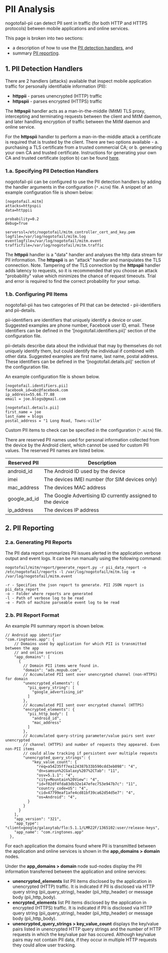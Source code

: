 # PII Analysis

nogotofail-pii can detect PII sent in traffic (for both HTTP and HTTPS protocols) between mobile applications and online services.

This page is broken into two sections:
- a description of how to use the [PII detection handlers](#pii_detection_handlers), and
- summary [PII reporting](#pii_reporting).

## 1. <a name="pii_detection_handlers"></a>PII Detection Handlers

There are 2 handlers (attacks) available that inspect mobile application traffic for personally identifiable information (PII):
- **httppii** - parses unencrypted (HTTP) traffic
- **httpspii** - parses encrypted (HTTPS) traffic

The **httpspii** handler acts as a man-in-the-middle (MitM) TLS proxy, intercepting and terminating requests between the client and MitM daemon, and later handling encryption of traffic between the MitM daemon and online service.

For the **httpspii** handler to perform a man-in-the-middle attack a certificate is required that is trusted by the client. There are two options available - a. purchasing a TLS certificate from a trusted commercial CA; or b. generating your own CA and trusted certificate. Instructions for generating your own CA and trusted certificate (option b) can be found [here](create_tls_proxy_cert.md).

### 1.a. Specifying PII Detection Handlers

nogotofail-pii can be configured to use the PII detection handlers by adding the handler arguments in the configuration (`*.mitm`) file. A snippet of an example configuration file is shown below:
```
[nogotofail.mitm]
attacks=httpspii
data=httppii

probability=0.2
debug=True

serverssl=/etc/nogotofail/mitm_controller_cert_and_key.pem
logfile=/var/log/nogotofail/mitm.log
eventlogfile=/var/log/nogotofail/mitm.event
trafficfile=/var/log/nogotofail/mitm.traffic
```
The **httppii** handler is a "data" handler and analyses the http data stream for PII information. The **httpspii** is an "attack" handler and manipulates the TLS connection.
Note. Tampering of the TLS connection by the **httpspii** handler adds latency to requests, so it is recommended that you choose an attack "probability" value which minimizes the chance of request timeouts. Trial and error is required to find the correct probability for your setup.

### 1.b. Configuring PII Items

nogotofail-pii has two categories of PII that can be detected - pii-identifiers and pii-details.

pii-identifiers are identifiers that uniquely identify a device or user. Suggested examples are phone number, Facebook user ID, email. These identifiers can be defined in the '[nogotofail.identifiers.pii]' section of the configuration file.

pii-details describe data about the individual that may by themselves do not uniquely identify them, but could identify the individual if combined with other data. Suggested examples are first name, last name, postal address. These identifiers can be defined in the '[nogotofail.details.pii]' section of the configuration file.

An example configuration file is shown below.
```
[nogotofail.identifiers.pii]
facebook_id=abc@facebook.com
ip_address=55.66.77.88
email = joe.blogs@gmail.com

[nogotofail.details.pii]
first_name = joe
last_name = blogs
postal_address = "1 Long Road, Towns-ville"
```

Custom PII items to check can be specified in the configuration (`*.mitm`) file.

There are reserved PII names used for personal information collected from the device by the Android client, which cannot be used for custom PII values. The reserved PII names are listed below.

| Reserved PII | Description |
|--------------|---|
| android_id | The Android ID used by the device  |
| imei | The devices IMEI number (for SIM devices only) |
| mac_address | The devices MAC address  |
| google_ad_id | The Google Advertising ID currently assigned to the device  |
| ip_address | The devices IP address  |

## 2. <a name="pii_reporting"></a>PII Reporting

### 2.a. Generating PII Reports

The PII data report summarizes PII issues alerted in the application verbose output and event logs. It can be run manually using the following command:
```
nogotofail/mitm/report/generate_report.py -r pii_data_report -o /etc/nogotofail/reports -l /var/log/nogotofail/mitm.log -e /var/log/nogotofail/mitm.event
```
```
-r - Specifies the json report to generate. PII JSON report is pii_data_report
-o - Folder where reports are generated
-l - Path of verbose log to be read
-e - Path of machine parseable event log to be read
```

### 2.b. PII Report Format

An example PII summary report is shown below.
```
// Android app identifier
"com.ringtones.app": {
    // Domains used by application for which PII is transmitted between the app
    // and online services
    "app_domains": [
      {
        // Domain PII items were found in.
        "domain": "ads.mopub.com",
        // Accumulated PII sent over unencrypted channel (non-HTTPS) for domain
        "unencrypted_elements": {
          "pii_query_string": [
            "google_advertising_id"
          ]
        },
        // Accumulated PII sent over encrypted channel (HTTPS)
        "encrypted_elements": {
          "pii_http_body": [
            "android_id",
            "mac_address"
          ]
        },
        // Accumulated query-string parameter/value pairs sent over unencrypted
        // channel (HTTPS) and number of requests they appeared. Even non-PII items
        // could allow tracking if persistent over multiple requests
        "unencrypted_query_strings": {
            "key_value_count": {
              "req=a54235ff7ea124387b33b590cdd3eb098": "4",
              "dn=samsun%2CGalaxy%207%2CTab": "11",
              "osv=5.1.1": "4",
              "city=Mountain%20View": "4",
              "id=f02df4fda83db32e147efec753e947b7c": "11",
              "country_code=US": "4",
              "cid=47799eaf1afe4cd81bf39ca62d54d5e7": "4",
              "os=Android": "4",
          }
        }
      }
    ],
    "app_version": "321",
    "app_type": "client=google/galaxytab/flo:5.1.1/LMR22F/1365102:user/release-keys",
    "app_name": "com.ringtones.app"
  },
```
For each application the domains found where PII is transmitted between the application and online services is shown in the **app_domains > domain** nodes.

Under the **app_domains > domain** node sud-nodes display the PII information transferred between the application and online services:
- **unencrypted_elements** list PII items disclosed by the application in unencrypted (HTTP) traffic. It is indicated if PII is disclosed via HTTP query string (pii_query_string), header (pii_http_header) or message body (pii_http_body).
- **encrypted_elements** list PII items disclosed by the application in encrypted (HTTPS) traffic. It is indicated if PII is disclosed via HTTP query string (pii_query_string), header (pii_http_header) or message body (pii_http_body).
- **unencrypted_query_strings > key_value_count** displays the key/value pairs listed in unencrypted HTTP query strings and the number of HTTP requests in which the key/value pair has occured. Although key/value pairs may not contain PII data, if they occur in multiple HTTP requests they could allow user tracking.
